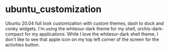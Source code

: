 # ubuntu_customization
Ubuntu 20.04 full look customization with custom themes, dash to dock and conky widgets. I'm using the whitesur-dark theme for my shell, orchis-dark-compact for my applications. While I love the whitesur-dark shell theme, I don't like to see that apple icon on my top left corner of the screen for the activities button.
